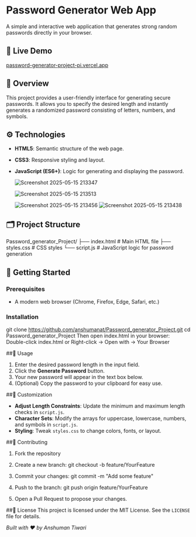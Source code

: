 # Password Generator Web App
  
A simple and interactive web application that generates strong random passwords directly in your browser. 

## 🔗 Live Demo
[password-generator-project-pi.vercel.app](https://password-generator-project-pi.vercel.app/)

## 📝 Overview
This project provides a user-friendly interface for generating secure passwords. It allows you to specify the desired length and instantly generates a randomized password consisting of letters, numbers, and symbols.

## ⚙️ Technologies
- **HTML5**: Semantic structure of the web page.
- **CSS3**: Responsive styling and layout.
- **JavaScript (ES6+)**: Logic for generating and displaying the password.

  ![Screenshot 2025-05-15 213347](https://github.com/user-attachments/assets/c2e26d6b-1394-4aec-84da-eef9fa67b6b5)
  
  ![Screenshot 2025-05-15 213513](https://github.com/user-attachments/assets/dcb07039-f294-4634-9586-dc45962a40db)
  
  ![Screenshot 2025-05-15 213456](https://github.com/user-attachments/assets/60cbef63-2ed0-4afa-b25b-f1dc1b1456f2)
 ![Screenshot 2025-05-15 213438](https://github.com/user-attachments/assets/cff00802-4b63-42d2-8cc9-095a51089515)



## 🗂️ Project Structure
Password_generator_Project/
├── index.html # Main HTML file
├── styles.css # CSS styles
└── script.js # JavaScript logic for password generation
 
## 🚀 Getting Started
### Prerequisites
- A modern web browser (Chrome, Firefox, Edge, Safari, etc.)

### Installation
 
git clone https://github.com/anshumanat/Password_generator_Project.git
cd Password_generator_Project
Then open index.html in your browser:
Double-click index.html
or
Right-click → Open with → Your Browser

##🎯 Usage
1. Enter the desired password length in the input field.  
2. Click the **Generate Password** button.  
3. Your new password will appear in the text box below.  
4. (Optional) Copy the password to your clipboard for easy use.
   
##🚧 Customization
- **Adjust Length Constraints**: Update the minimum and maximum length checks in `script.js`.  
- **Character Sets**: Modify the arrays for uppercase, lowercase, numbers, and symbols in `script.js`.  
- **Styling**: Tweak `styles.css` to change colors, fonts, or layout.
  
##🤝 Contributing
1. Fork the repository
2. Create a new branch:
git checkout -b feature/YourFeature

3. Commit your changes:
git commit -m "Add some feature"

4. Push to the branch:
git push origin feature/YourFeature

5. Open a Pull Request to propose your changes.

##📄 License
This project is licensed under the MIT License. See the `LICENSE` file for details.

*Built with ❤️ by Anshuman Tiwari*


